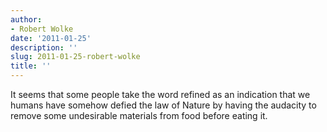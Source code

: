 ```yaml
---
author:
- Robert Wolke
date: '2011-01-25'
description: ''
slug: 2011-01-25-robert-wolke
title: ''
---
```

It seems that some people take the word refined as an indication that we humans have somehow defied the law of Nature by having the audacity to remove some undesirable materials from food before eating it.



